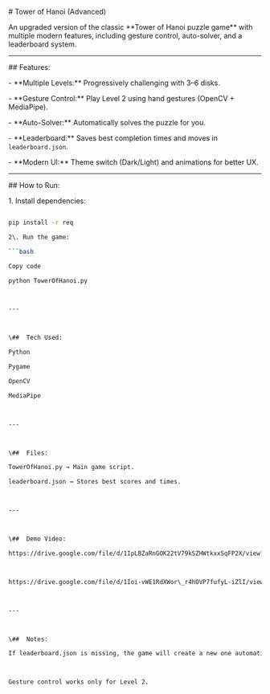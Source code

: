 \# Tower of Hanoi (Advanced) 



An upgraded version of the classic \*\*Tower of Hanoi puzzle game\*\* with multiple modern features, including gesture control, auto-solver, and a leaderboard system.



---



\##  Features:

\- \*\*Multiple Levels:\*\* Progressively challenging with 3–6 disks.

\- \*\*Gesture Control:\*\* Play Level 2 using hand gestures (OpenCV + MediaPipe).

\- \*\*Auto-Solver:\*\* Automatically solves the puzzle for you.

\- \*\*Leaderboard:\*\* Saves best completion times and moves in `leaderboard.json`.

\- \*\*Modern UI:\*\* Theme switch (Dark/Light) and animations for better UX.



---



\##  How to Run:

1\. Install dependencies:

```bash

pip install -r req

2\. Run the game:

```bash

Copy code

python TowerOfHanoi.py



---



\##  Tech Used:

Python

Pygame

OpenCV

MediaPipe



---



\##  Files:

TowerOfHanoi.py → Main game script.

leaderboard.json → Stores best scores and times.



---



\##  Demo Video:

https://drive.google.com/file/d/1IpLBZaRnGOK22tV79kSZHWtkxxSqFP2X/view?usp=drivesdk 



https://drive.google.com/file/d/1Ioi-vWE1RdXWor\_r4hOVP7fufyL-iZlI/view?usp=drivesdk 



---



\##  Notes:

If leaderboard.json is missing, the game will create a new one automatically.



Gesture control works only for Level 2.





